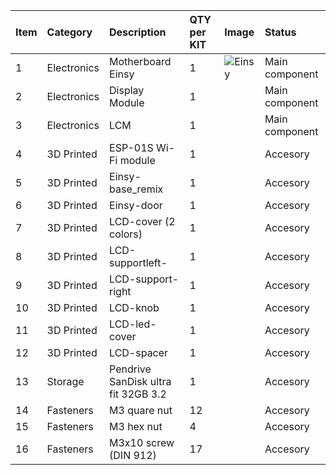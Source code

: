 | Item | Category | Description | QTY per KIT | Image | Status |
| :--- | :--- | :--- | :--- | :--- | :--- |
| 1 | Electronics | Motherboard Einsy | 1 | ![Einsy](https://drive.google.com/file/d/15PHv7lRk4TUe0bAd8qx8uoetp9bM2mKR/view?usp=sharing) | Main component |
| 2 | Electronics | Display Module | 1 | | Main component |
| 3 | Electronics | LCM | 1 | | Main component |
| 4 | 3D Printed | ESP-01S Wi-Fi module | 1 | | Accesory |
| 5 | 3D Printed | Einsy-base_remix | 1 | | Accesory |
| 6 | 3D Printed | Einsy-door | 1 | | Accesory |
| 7 | 3D Printed | LCD-cover (2 colors) | 1 | | Accesory |
| 8 | 3D Printed | LCD-supportleft- | 1 | | Accesory |
| 9 | 3D Printed | LCD-support-right | 1 | | Accesory |
| 10 | 3D Printed | LCD-knob | 1 | | Accesory |
| 11 | 3D Printed | LCD-led-cover | 1 | | Accesory |
| 12 | 3D Printed | LCD-spacer | 1 | | Accesory |
| 13 | Storage | Pendrive SanDisk ultra fit 32GB 3.2 | 1 | | Accesory |
| 14 | Fasteners | M3 quare nut | 12 | | Accesory |
| 15 | Fasteners | M3 hex nut | 4 | | Accesory |
| 16 | Fasteners | M3x10 screw (DIN 912) | 17 | | Accesory |